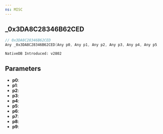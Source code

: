```yaml
---
ns: MISC 
---
```


## _0x3DA8C28346B62CED

```c
// 0x3DA8C28346B62CED 
Any _0x3DA8C28346B62CED(Any p0, Any p1, Any p2, Any p3, Any p4, Any p5, Any p6, Any p7, Any p8, Any p9);
```

```
NativeDB Introduced: v2802
```

## Parameters
* **p0**:
* **p1**:
* **p2**:
* **p3**:
* **p4**:
* **p5**:
* **p6**:
* **p7**:
* **p8**:
* **p9**:
